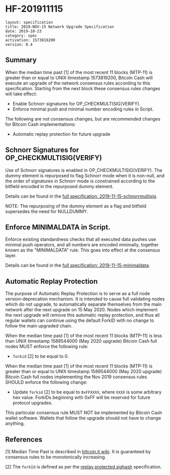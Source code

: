 # HF-201911115

    layout: specification
    title: 2019-NOV-15 Network Upgrade Specification
    date: 2019-10-23
    category: spec
    activation: 1573819200
    version: 0.4

## Summary

When the median time past [1] of the most recent 11 blocks (MTP-11) is greater than or equal to UNIX timestamp 1573819200, Bitcoin Cash will execute an upgrade of the network consensus rules according to this specification.
Starting from the next block these consensus rules changes will take effect:

* Enable Schnorr signatures for OP_CHECKMULTISIG(VERIFY).
* Enforce minimal push and minimal number encoding rules in Script.

The following are not consensus changes, but are recommended changes for Bitcoin Cash implementations:

* Automatic replay protection for future upgrade

## Schnorr Signatures for OP_CHECKMULTISIG(VERIFY)

Use of Schnorr signatures is enabled in OP_CHECKMULTISIG(VERIFY).
The dummy element is repurposed to flag Schnorr mode when it is non-null, and the order of signatures in Schnorr mode is constrained according to the bitfield encoded in the repurposed dummy element.

Details can be found in the [full specification: 2019-11-15-schnorrmultisig](/protocol/forks/2019-11-15-schnorrmultisig).

NOTE: The repurposing of the dummy element as a flag and bitfield supersedes the need for NULLDUMMY.

## Enforce MINIMALDATA in Script.

Enforce existing standardness checks that all executed data pushes use minimal push operators, and all numbers are encoded minimally, together known as the "MINIMALDATA" rule.
This goes into effect at the consensus layer.

Details can be found in the [full specification: 2019-11-15-minimaldata](/protocol/forks/2019-11-15-minimaldata).

## Automatic Replay Protection

The purpose of Automatic Replay Protection is to serve as a full node version-deprecation mechanism.
It is intended to cause full validating nodes which do not upgrade, to automatically separate themselves from the main network after the next upgrade on 15 May 2020.
Nodes which implement the next upgrade will remove this automatic replay protection, and thus all regular wallets can continue using the default ForkID with no change to follow the main upgraded chain.

When the median time past [1] of the most recent 11 blocks (MTP-11) is less than UNIX timestamp 1589544000 (May 2020 upgrade) Bitcoin Cash full nodes MUST enforce the following rule:

* `forkid` [2] to be equal to 0.

When the median time past [1] of the most recent 11 blocks (MTP-11) is greater than or equal to UNIX timestamp 1589544000 (May 2020 upgrade) Bitcoin Cash full nodes implementing the Nov 2019 consensus rules SHOULD enforce the following change:

* Update `forkid` [2] to be equal to `0xFFXXXX`, where `XXXX` is some arbitrary hex value.
ForkIDs beginning with 0xFF will be reserved for future protocol upgrades.

This particular consensus rule MUST NOT be implemented by Bitcoin Cash wallet software.
Wallets that follow the upgrade should not have to change anything.

## References

[1] Median Time Past is described in [bitcoin.it wiki](https://en.bitcoin.it/wiki/Block_timestamp).
It is guaranteed by consensus rules to be monotonically increasing.

[2] The `forkId` is defined as per the [replay protected sighash](/protocol/forks/replay-protected-sighash) specification.
